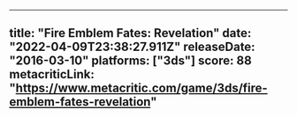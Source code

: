 
---
title: "Fire Emblem Fates: Revelation"
date: "2022-04-09T23:38:27.911Z"
releaseDate: "2016-03-10"
platforms: ["3ds"]
score: 88
metacriticLink: "https://www.metacritic.com/game/3ds/fire-emblem-fates-revelation"
---
